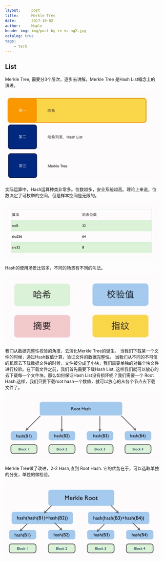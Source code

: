 ```yaml
---
layout:     post
title:      Merkle Tree
date:       2017-10-02
author:     Maple
header-img: img/post-bg-re-vs-ng2.jpg
catalog: true
tags:
    - tech
---
```


## List

Merkle Tree, 需要分3个层次，逐步去讲解。Merkle Tree 是Hash List概念上的演进。

![image](https://github.com/MapleLaker/MapleLaker.github.io/blob/master/img/bt-merkletree-intro.png?raw=true)


实际运算中，Hash运算种类非常多。位数越多，安全系统越高。理论上来说，位数决定了可枚举的空间，但是样本空间是无限的。

![image](https://github.com/MapleLaker/MapleLaker.github.io/blob/master/img/bt-hash-alg.png?raw=true)


Hash的使用场景比较多，不同的场景有不同的叫法。

![image](https://github.com/MapleLaker/MapleLaker.github.io/blob/master/img/bit-hash-usage.png?raw=true)

我们从数据完整性校验的角度，去演化Merkle Tree的诞生。
当我们下载某一个文件的时候，通过Hash数值计算，验证文件的数据完整性。
当我们从不同的不可信的机器去下载数据文件的时候，文件被分成了小块，我们需要单独的对每个块文件进行校验。在下载文件之前，我们首先需要下载Hash List.
这样我们就可以放心的去下载每一个文件块。那么如何保证Hash List没有损坏呢？我们需要一个 Root Hash.这样，我们只要下载root hash一个数值，就可以放心的从各个节点去下载文件了。

![image](https://github.com/MapleLaker/MapleLaker.github.io/blob/master/img/bit-hash-usage.-roothash.png?raw=true)

Merkle Tree做了改进，2-2 Hash,直到 Root Hash. 它的优势在于，可以选取单独的分支，单独的做检验。

![image](https://github.com/MapleLaker/MapleLaker.github.io/blob/master/img/bit-hash-usage-merkleroot.png?raw=true)








